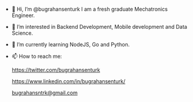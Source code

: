 - 👋 Hi, I’m @bugrahansenturk I am a fresh graduate Mechatronics Engineer. 
- 👀 I’m interested in Backend Development, Mobile development and Data Science.
- 🌱 I’m currently learning NodeJS, Go and Python.
- 📫 How to reach me:

    https://twitter.com/bugrahansenturk

    https://www.linkedin.com/in/bugrahansenturk/

    bugrahansntrk@gmail.com



